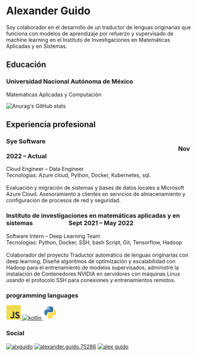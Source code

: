 # Alexander Guido

Soy colaborador en el desarrollo de un traductor de lenguas originarias que funciona con modelos de aprendizaje por refuerzo y supervisado de machine learning en el Instituto de Investigaciones en Matemáticas Aplicadas y en Sistemas. 

## Educación
### Universidad Nacional Autónoma de México </br>
Matemáticas Aplicadas y Computación

![Anurag's GitHub stats](https://github-readme-stats.vercel.app/api?username=AlexGuido&show_icons=true&theme=transparent)


## Experiencia profesional
### Sye Software &nbsp;&nbsp;&nbsp;&nbsp;&nbsp;&nbsp;&nbsp;&nbsp;&nbsp;&nbsp;&nbsp;&nbsp;&nbsp;&nbsp;&nbsp;&nbsp;&nbsp;&nbsp;&nbsp;&nbsp;&nbsp;&nbsp;&nbsp;&nbsp;&nbsp;&nbsp;&nbsp;&nbsp;&nbsp;&nbsp;&nbsp;&nbsp;&nbsp;&nbsp;&nbsp;&nbsp;&nbsp;&nbsp;&nbsp;&nbsp;&nbsp;&nbsp;&nbsp;&nbsp;&nbsp;&nbsp;&nbsp;&nbsp;&nbsp;&nbsp;&nbsp;&nbsp;&nbsp;&nbsp;&nbsp;&nbsp;&nbsp;&nbsp;&nbsp;&nbsp;&nbsp;&nbsp;&nbsp;&nbsp;&nbsp;&nbsp;&nbsp;&nbsp;&nbsp;&nbsp;&nbsp;&nbsp;&nbsp;&nbsp;&nbsp;&nbsp;&nbsp;&nbsp;&nbsp;&nbsp;&nbsp;&nbsp;&nbsp;&nbsp;&nbsp;&nbsp;&nbsp;&nbsp;&nbsp;&nbsp;&nbsp;&nbsp;&nbsp;&nbsp;&nbsp;&nbsp;&nbsp;&nbsp;&nbsp;&nbsp;&nbsp;&nbsp;&nbsp;&nbsp;&nbsp;&nbsp;&nbsp;&nbsp;&nbsp;&nbsp;&nbsp;&nbsp;&nbsp;&nbsp;&nbsp;&nbsp;&nbsp;&nbsp;&nbsp;&nbsp;Nov 2022 – Actual </br>
Cloud Engineer – Data Engineer	</br>
Tecnologías:  Azure cloud, Python, Docker, Kubernetes, sql. </br></br>
Evaluación y migración de sistemas y bases de datos locales a Microsoft Azure Cloud. Asesoramiento a clientes en servicios de almacenamiento y configuración de procesos de red y seguridad.

### Instituto de investigaciones en matemáticas aplicadas y en sistemas &nbsp;&nbsp;&nbsp;&nbsp;&nbsp;&nbsp;&nbsp;&nbsp;&nbsp;&nbsp;&nbsp;&nbsp;&nbsp;&nbsp;&nbsp;&nbsp;&nbsp;&nbsp;&nbsp;&nbsp;&nbsp;&nbsp;&nbsp;&nbsp;Sept 2021 – May 2022 </br>
Software Intern – Deep Learning Team	</br>
Tecnologias: Python, Docker, SSH, bash Script, Git, Tensorflow, Hadoop </br></br>
Colaborador del proyecto Traductor automático de lenguas originarias con deep learning, Diseñé algoritmos de optimización y escalabilidad con Hadoop para el entrenamiento de modelos supervisados, administré la instalación de Contenedores NVIDIA en servidores con máquinas Linux usando el protocolo SSH para conexiones y entrenamientos remotos.


<p align="left">


<h3 align="left">programming languages</h3>
<a href="https://developer.mozilla.org/en-US/docs/Web/JavaScript" target="_blank"> <img src="https://raw.githubusercontent.com/devicons/devicon/master/icons/javascript/javascript-original.svg" alt="javascript" width="40" height="40"/> </a> <a href="https://kotlinlang.org" target="_blank"> <img src="https://www.vectorlogo.zone/logos/kotlinlang/kotlinlang-icon.svg" alt="kotlin" width="40" height="40"/> </a> <a href="https://www.python.org" target="_blank"> <img src="https://raw.githubusercontent.com/devicons/devicon/master/icons/python/python-original.svg" alt="python" width="40" height="40"/> </a> 

<h3 align="left">Social</h3>
<a href="https://linkedin.com/in/alxguido" target="_blank"><img align="center" src="https://raw.githubusercontent.com/rahuldkjain/github-profile-readme-generator/master/src/images/icons/Social/linked-in-alt.svg" alt="alxguido" height="30" width="40" /></a>
<a href="https://fb.com/alexander.guido.75286" target="_blank"><img align="center" src="https://raw.githubusercontent.com/rahuldkjain/github-profile-readme-generator/master/src/images/icons/Social/facebook.svg" alt="alexander.guido.75286" height="30" width="40" /></a>
<a href="https://www.youtube.com/channel/UCadbSxLMjGApOHCK7YeFXug" target="_blank"><img align="center" src="https://raw.githubusercontent.com/rahuldkjain/github-profile-readme-generator/master/src/images/icons/Social/youtube.svg" alt="alex guido" height="30" width="40" /></a>
</p>






<!---
AlexGuido/AlexGuido is a ✨ special ✨ repository because its `README.md` (this file) appears on your GitHub profile.
You can click the Preview link to take a look at your changes.
--->
